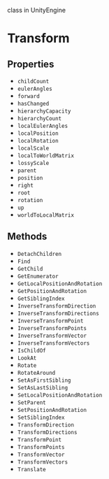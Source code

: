 class in UnityEngine
# Transform

## Properties
- `childCount`
- `eulerAngles`
- `forward`
- `hasChanged`
- `hierarchyCapacity`
- `hierarchyCount`
- `localEulerAngles`
- `localPosition`
- `localRotation`
- `localScale`
- `localToWorldMatrix`
- `lossyScale`
- `parent`
- `position`
- `right`
- `root`
- `rotation`
- `up`
- `worldToLocalMatrix`
## Methods
- `DetachChildren`
- `Find`
- `GetChild`
- `GetEnumerator`
- `GetLocalPositionAndRotation`
- `GetPositionAndRotation`
- `GetSiblingIndex`
- `InverseTransformDirection`
- `InverseTransformDirections`
- `InverseTransformPoint`
- `InverseTransformPoints`
- `InverseTransformVector`
- `InverseTransformVectors`
- `IsChildOf`
- `LookAt`
- `Rotate`
- `RotateAround`
- `SetAsFirstSibling`
- `SetAsLastSibling`
- `SetLocalPositionAndRotation`
- `SetParent`
- `SetPositionAndRotation`
- `SetSiblingIndex`
- `TransformDirection`
- `TransformDirections`
- `TransformPoint`
- `TransformPoints`
- `TransformVector`
- `TransformVectors`
- `Translate`
